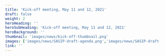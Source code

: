 ```yaml
---
title: 'Kick-off meeting, May 11 and 12, 2021'
draft: false
weight: 2
heroHeading: ''
heroSubHeading: 'Kick-off meeting, May 11 and 12, 2021'
heroBackground: ''
thumbnail: 'images/news/kick-off-thumbnail.png'
images: ['images/news/SASIP-draft-agenda.png','images/news/SASIP-draft-agenda-page2.png']
link: ''
---
```

